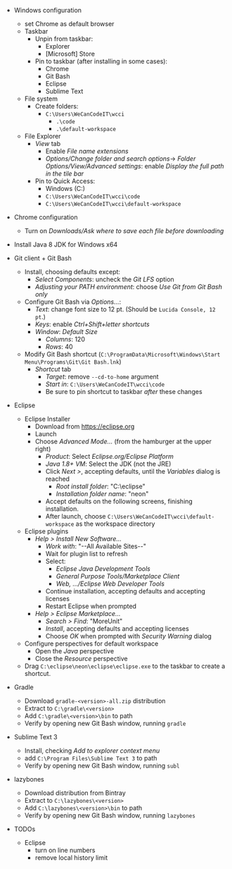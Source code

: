 - Windows configuration
	- set Chrome as default browser
	- Taskbar
		- Unpin from taskbar:
			- Explorer
			- [Microsoft] Store
		- Pin to taskbar (after installing in some cases):
			- Chrome
			- Git Bash
			- Eclipse
			- Sublime Text
	- File system
		- Create folders:
			- `C:\Users\WeCanCodeIT\wcci`
				- `.\code`
				- `.\default-workspace`
	- File Explorer
		- *View* tab
			- Enable *File name extensions*
			- *Options/Change folder and search options*-> *Folder Options/View/Advanced settings*: enable *Display the full path in the tile bar*
		- Pin to Quick Access:
			- Windows (C:)
			- `C:\Users\WeCanCodeIT\wcci\code`
			- `C:\Users\WeCanCodeIT\wcci\default-workspace`

- Chrome configuration
	- Turn on *Downloads/Ask where to save each file before downloading*

- Install Java 8 JDK for Windows x64

- Git client + Git Bash
	- Install, choosing defaults except:
		- *Select Components*: uncheck the *Git LFS* option
		- *Adjusting your PATH environment*: choose *Use Git from Git Bash only*
	- Configure Git Bash via *Options…*:
		- *Text*: change font size to 12 pt. (Should be `Lucida Console, 12 pt`.)
		- *Keys*: enable *Ctrl+Shift+letter shortcuts*
		- *Window*: *Default Size*
			- *Columns*: 120
			- *Rows*: 40
	- Modify Git Bash shortcut (`C:\ProgramData\Microsoft\Windows\Start Menu\Programs\Git\Git Bash.lnk`)
		- *Shortcut* tab
			- *Target*: remove `--cd-to-home` argument
			- *Start in*: `C:\Users\WeCanCodeIT\wcci\code`
			- Be sure to pin shortcut to taskbar *after* these changes

- Eclipse
	- Eclipse Installer
		- Download from https://eclipse.org
		- Launch
		- Choose *Advanced Mode…* (from the hamburger at the upper right)
			- *Product*: Select *Eclipse.org/Eclipse Platform*
			- *Java 1.8+ VM*: Select the JDK (not the JRE)
			- Click *Next >*, accepting defaults, until the *Variables* dialog is reached
				- *Root install folder*: "C:\eclipse"
				- *Installation folder name*: "neon"
			- Accept defaults on the following screens, finishing installation.
			- After launch, choose `C:\Users\WeCanCodeIT\wcci\default-workspace` as the workspace directory
	- Eclipse plugins
		- *Help > Install New Software…*
			- *Work with*: "--All Available Sites--"
			- Wait for plugin list to refresh
			- Select:
				- *Eclipse Java Development Tools*
				- *General Purpose Tools/Marketplace Client*
				- *Web, …/Eclipse Web Developer Tools*
			- Continue installation, accepting defaults and accepting licenses
			- Restart Eclipse when prompted
		- *Help > Eclipse Marketplace…*
			- *Search > Find*: "MoreUnit"
			- *Install*, accepting defaults and accepting licenses
			- Choose *OK* when prompted with *Security Warning* dialog
	- Configure perspectives for default workspace
		- Open the *Java* perspective
		- Close the *Resource* perspective
	- Drag `C:\eclipse\neon\eclipse\eclipse.exe` to the taskbar to create a shortcut.

- Gradle
	- Download `gradle-<version>-all.zip` distribution
	- Extract to `C:\gradle\<version>`
	- Add `C:\gradle\<version>\bin` to path
	- Verify by opening new Git Bash window, running `gradle` 

- Sublime Text 3
	- Install, checking *Add to explorer context menu*
	- add `C:\Program Files\Sublime Text 3` to path
	- Verify by opening new Git Bash window, running `subl`

- lazybones
	- Download distribution from Bintray
	- Extract to `C:\lazybones\<version>`
	- Add `C:\lazybones\<version>\bin` to path
	- Verify by opening new Git Bash window, running `lazybones` 

- TODOs
	- Eclipse
		- turn on line numbers
		- remove local history limit
